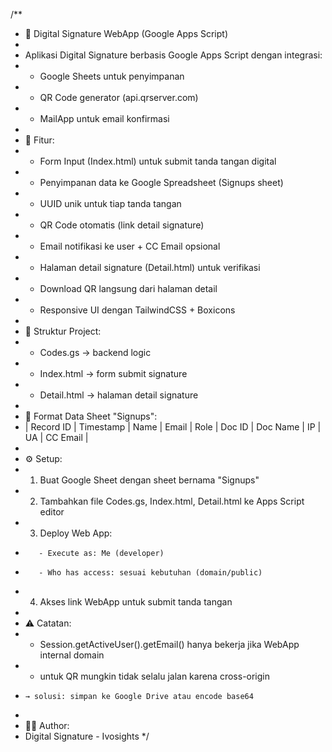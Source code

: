 /**
 * 📌 Digital Signature WebApp (Google Apps Script)
 *
 * Aplikasi Digital Signature berbasis Google Apps Script dengan integrasi:
 * - Google Sheets untuk penyimpanan
 * - QR Code generator (api.qrserver.com)
 * - MailApp untuk email konfirmasi
 *
 * 🚀 Fitur:
 *  - Form Input (Index.html) untuk submit tanda tangan digital
 *  - Penyimpanan data ke Google Spreadsheet (Signups sheet)
 *  - UUID unik untuk tiap tanda tangan
 *  - QR Code otomatis (link detail signature)
 *  - Email notifikasi ke user + CC Email opsional
 *  - Halaman detail signature (Detail.html) untuk verifikasi
 *  - Download QR langsung dari halaman detail
 *  - Responsive UI dengan TailwindCSS + Boxicons
 *
 * 📂 Struktur Project:
 *   - Codes.gs       → backend logic
 *   - Index.html     → form submit signature
 *   - Detail.html    → halaman detail signature
 *
 * 📑 Format Data Sheet "Signups":
 *   | Record ID | Timestamp | Name | Email | Role | Doc ID | Doc Name | IP | UA | CC Email |
 *
 * ⚙️ Setup:
 *   1. Buat Google Sheet dengan sheet bernama "Signups"
 *   2. Tambahkan file Codes.gs, Index.html, Detail.html ke Apps Script editor
 *   3. Deploy Web App:
 *        - Execute as: Me (developer)
 *        - Who has access: sesuai kebutuhan (domain/public)
 *   4. Akses link WebApp untuk submit tanda tangan
 *
 * ⚠️ Catatan:
 *   - Session.getActiveUser().getEmail() hanya bekerja jika WebApp internal domain
 *   - <a download> untuk QR mungkin tidak selalu jalan karena cross-origin
 *     → solusi: simpan ke Google Drive atau encode base64
 *
 * 👨‍💻 Author:
 *   Digital Signature - Ivosights
 */

